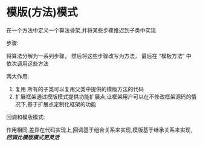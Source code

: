 # 模版(方法)模式

​在一个方法中定义一个算法骨架,并将某些步骤推迟到子类中实现

步骤:

将算法分解为一系列步骤， 然后将这些步骤改写为方法， 最后在 “模板方法” 中依次调用这些方法

两大作用:

1. 复用 ​所有的子类可以复用父类中提供的模版方法的代码
2. 扩展 ​框架通过模版模式提供功能扩展点,让框架用户可以在不修改框架源码的情况下,基于扩展点定制化框架的功能

回调和模版模式:

作用相同,差异在代码实现上,回调基于组合关系来实现,模版基于继承关系来实现,***回调比模版模式更灵活***
